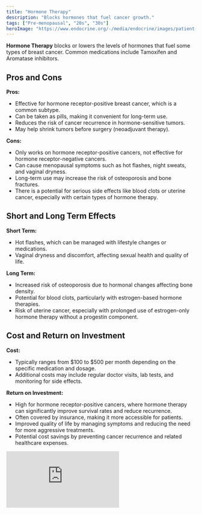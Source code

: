 ```yaml
---
title: "Hormone Therapy"
description: "Blocks hormones that fuel cancer growth."
tags: ["Pre-menopausal", "20s", "30s"]
heroImage: "https://www.endocrine.org/-/media/endocrine/images/patient-engagement-webpage/condition-page-images/hormones/hormones_and_endocrine_function_1796x943.jpg"
---
```


**Hormone Therapy** blocks or lowers the levels of hormones that fuel some types of breast cancer. Common medications include Tamoxifen and Aromatase inhibitors.

## Pros and Cons

**Pros:**

- Effective for hormone receptor-positive breast cancer, which is a common subtype.
- Can be taken as pills, making it convenient for long-term use.
- Reduces the risk of cancer recurrence in hormone-sensitive tumors.
- May help shrink tumors before surgery (neoadjuvant therapy).

**Cons:**

- Only works on hormone receptor-positive cancers, not effective for hormone receptor-negative cancers.
- Can cause menopausal symptoms such as hot flashes, night sweats, and vaginal dryness.
- Long-term use may increase the risk of osteoporosis and bone fractures.
- There is a potential for serious side effects like blood clots or uterine cancer, especially with certain types of hormone therapy.

## Short and Long Term Effects

**Short Term:**

- Hot flashes, which can be managed with lifestyle changes or medications.
- Vaginal dryness and discomfort, affecting sexual health and quality of life.

**Long Term:**

- Increased risk of osteoporosis due to hormonal changes affecting bone density.
- Potential for blood clots, particularly with estrogen-based hormone therapies.
- Risk of uterine cancer, especially with prolonged use of estrogen-only hormone therapy without a progestin component.

## Cost and Return on Investment

**Cost:**

- Typically ranges from $100 to $500 per month depending on the specific medication and dosage.
- Additional costs may include regular doctor visits, lab tests, and monitoring for side effects.

**Return on Investment:**

- High for hormone receptor-positive cancers, where hormone therapy can significantly improve survival rates and reduce recurrence.
- Often covered by insurance, making it more accessible for patients.
- Improved quality of life by managing symptoms and reducing the need for more aggressive treatments.
- Potential cost savings by preventing cancer recurrence and related healthcare expenses.




<div class="relative pt-[56.25%] mt-10 md:mt-12 lg:mt-16"><iframe class="absolute top-0 left-0 w-full h-full" src="https://www.youtube.com/embed/dFGRveYPmbc?si=vDV9fgUsjPRjxPVG" 
title="YouTube video player" frameborder="0" allow="accelerometer; autoplay; clipboard-write; encrypted-media; gyroscope; picture-in-picture; web-share" referrerpolicy="strict-origin-when-cross-origin" allowfullscreen></iframe>
</div>